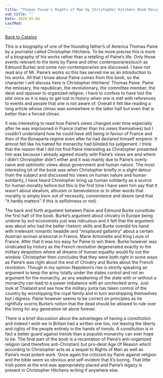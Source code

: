 ```yaml
---
title: "Thomas Paine’s Rights of Man by Christopher Hitchens Book Review"
sub_title: ""
Date: 2020-05-04
LastMod:
---
```


[Back to Catalog](https://otaking.xyz/index.html)

This is a biography of one of the founding father’s of America Thomas Paine by a journalist called Christopher Hitchens. To be more precise this is more of a biography of his works rather than a retelling of Paine’s life. Only those events relevant to the texts by Paine and other contemporaries(such as Edmund Burke) and some non-contemporaries are discussed. I have not read any of Mr. Paine’s works so this has served me as an introduction to his works. All that I know about Paine comes from this book, so the character I will discuss here is Christopher Hitchens’ Thomas Paine. Paine the emissary, the republican, the revolutionary, the committee member, the deist and opposer to organized religion. I have to confess to have lost the plot once as it is easy to get lost in history when one is met with references to events and people that one is not aware of. Overall it felt like reading a long article whose climax was somewhere in the latter half but even that is better than a forced climax.

It was interesting to read how Paine’s views changed over time especially after he was imprisoned in France (rather than his views themselves) but I couldn’t understand how he could have still being in favour of France and then of the Bonaparte regime even after he had declared himself emperor. It almost felt like his hatred for monarchy had blinded his judgement. I think that the reason that I did not find Paine interesting as Christopher presented him was because I already agreed mostly with Paine’s views are and where I didn’t Christopher didn’t either and it was mainly due to Paine’s overly naive and optimistic views about government and human nature. The most interesting bit of the book was when Christopher briefly in a slight detour from the subject and discussed his views on human nature and human solidarity, I have heard Christopher bring up human solidarity as a source for human morality before but this is the first time I have seen him say that it wasn’t about idealism, altruism or benevolence or in other words that morality is simply born out of necessity, convenience and desire (and that “it hardly matters” if this is selfishness or not).

The back and forth argument between Paine and Edmund Burke constitute the first half of the book. Burke’s argument about chivalry in Europe being undone by evil economists just was ridiculous and it felt that the argument was about who had the better rhetoric skills and Burke overdid his hand with irrelevant romantic twaddle and “misplaced gallantry” about a certain Austrian woman aristocrat in France, Marie Antoinette and King Louis of France. After that it was too easy for Paine to win there. Burke however was vindicated by history as the French revolution degenerated exactly to the military despotism where all dreams of human equality would fly out the window. Christopher then concludes that they were both right in some ways as Paine’s was right about the end of Chivalry and Burke about the French revolution. Though in my opinion Napoleon’s rise is strictly speaking an argument to keep the army totally under the states control and not an argument for the monarchy, as any weakening of the state with or without a monarchy can lead to a power imbalance with an unchecked army. Just look at Thailand and see how the military junta has taken control of the country by worshipping the royal family and in turn worshipping themselves but I digress. Paine however seems to be correct on principles as he rightfully scorns Burke’s notion that the dead should be allowed to rule over the living for any generation let alone forever.

There is a brief discussion about the advantages of having a constitution and indeed I wish we in Britain had a written one too, not leaving the liberty and rights of the people entirely in the hands of trends. A constitution is in fact a better guard against trends than a populist monarchy can ever hope to be. The final part of the book is a recantation of Paine’s anti-organized religion (and therefore anti-Christian) but pro-deist Age Of Reason which according to Christopher acts as a sequel to Rights of Man as well as Paine’s most potent work. Once again the criticism by Paine against religion and the bible seem so obvious and self-evident that it’s boring. That little Irish poem at the end was appropriately placed and Paine’s legacy is present in Christopher Hitchens writing if anywhere else.
